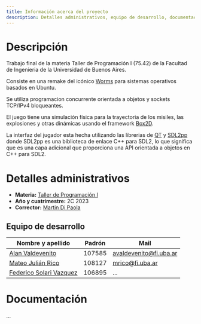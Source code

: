 ```yaml
---
title: Información acerca del proyecto
description: Detalles administrativos, equipo de desarrollo, documentación
---
```


<!-- ##################################################################### -->

# Descripción

Trabajo final de la materia Taller de Programación I (75.42) de la Facultad de Ingenieria de la Universidad de Buenos Aires.

Consiste en una remake del icónico [Worms](https://es.wikipedia.org/wiki/Worms_(serie)) para sistemas operativos basados en Ubuntu.

Se utiliza programacion concurrente orientada a objetos y sockets TCP/IPv4 bloqueantes.

El juego tiene una simulación física para la trayectoria de los misiles, las explosiones y otras dinámicas usando el framework [Box2D](https://box2d.org/documentation/).

La interfaz del jugador esta hecha utilizando las librerias de [QT](https://doc.qt.io/) y [SDL2pp](https://github.com/libSDL2pp/libSDL2pp) donde SDL2pp es una biblioteca de enlace C++ para SDL2, lo que significa que es una capa adicional que proporciona una API orientada a objetos en C++ para SDL2. 

<!-- ##################################################################### -->

# Detalles administrativos
* **Materia:** [Taller de Programación I](https://taller-de-programacion.github.io/bienvenido.html)
* **Año y cuatrimestre:** 2C 2023
* **Corrector:** [Martin Di Paola](https://github.com/eldipa)

## Equipo de desarrollo

| Nombre y apellido | Padrón | Mail |
|-------------------|--------|------|
| [Alan Valdevenito](https://github.com/AlanValdevenito) | 107585 | avaldevenito@fi.uba.ar |
| [Mateo Julián Rico](https://github.com/ricomateo) | 108127 | mrico@fi.uba.ar |
| [Federico Solari Vazquez](https://github.com/FedericoSolari) | 106895 | ... |

<!-- ##################################################################### -->

# Documentación

...

<!-- ##################################################################### -->
